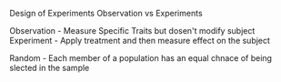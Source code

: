Design of Experiments
Observation vs Experiments

Observation - Measure Specific Traits but dosen't modify subject
Experiment - Apply treatment and then measure effect on the subject

Random - Each member of a population has an equal chnace of being slected in the sample


